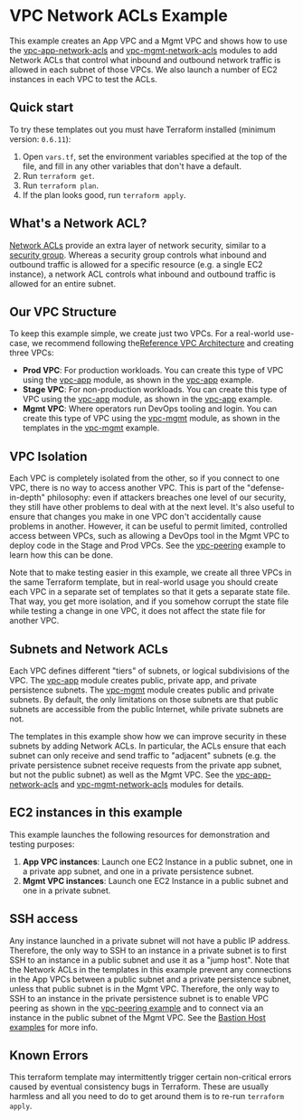 # VPC Network ACLs Example

This example creates an App VPC and a Mgmt VPC and shows how to use the
[vpc-app-network-acls](/modules/vpc-app-network-acls) and [vpc-mgmt-network-acls](/modules/vpc-mgmt-network-acls)
modules to add Network ACLs that control what inbound and outbound network traffic is allowed in each subnet
of those VPCs. We also launch a number of EC2 instances in each VPC to test the ACLs.

## Quick start

To try these templates out you must have Terraform installed (minimum version: `0.6.11`):

1. Open `vars.tf`, set the environment variables specified at the top of the file, and fill in any other variables that
   don't have a default.
1. Run `terraform get`.
1. Run `terraform plan`.
1. If the plan looks good, run `terraform apply`.

## What's a Network ACL?

[Network ACLs](http://docs.aws.amazon.com/AmazonVPC/latest/UserGuide/VPC_ACLs.html) provide an extra layer of network
security, similar to a [security group](http://docs.aws.amazon.com/AWSEC2/latest/UserGuide/using-network-security.html).
Whereas a security group controls what inbound and outbound traffic is allowed for a specific resource (e.g. a single
EC2 instance), a network ACL controls what inbound and outbound traffic is allowed for an entire subnet.

## Our VPC Structure

To keep this example simple, we create just two VPCs. For a real-world use-case, we recommend following the[Reference
VPC Architecture](https://www.whaletech.co/2014/10/02/reference-vpc-architecture.html) and creating three VPCs:

- **Prod VPC**: For production workloads. You can create this type of VPC using the [vpc-app](/modules/vpc-app) module,
  as shown in the [vpc-app](../vpc-app) example.
- **Stage VPC**: For non-production workloads. You can create this type of VPC using the [vpc-app](/modules/vpc-app)
  module, as shown in the [vpc-app](../vpc-app) example.
- **Mgmt VPC**: Where operators run DevOps tooling and login. You can create this type of VPC using the
  [vpc-mgmt](/modules/vpc-mgmt) module, as shown in the templates in the [vpc-mgmt](../vpc-mgmt) example.

## VPC Isolation

Each VPC is completely isolated from the other, so if you connect to one VPC, there is no way to access another VPC.
This is part of the "defense-in-depth" philosophy: even if attackers breaches one level of our security, they still
have other problems to deal with at the next level. It's also useful to ensure that changes you make in one VPC don't
accidentally cause problems in another. However, it can be useful to permit limited, controlled access between VPCs,
such as allowing a DevOps tool in the Mgmt VPC to deploy code in the Stage and Prod VPCs. See the
[vpc-peering](../vpc-peering) example to learn how this can be done.

Note that to make testing easier in this example, we create all three VPCs in the same Terraform template, but in
real-world usage you should create each VPC in a separate set of templates so that it gets a separate state file. That
way, you get more isolation, and if you somehow corrupt the state file while testing a change in one VPC, it does
not affect the state file for another VPC.

## Subnets and Network ACLs

Each VPC defines different "tiers" of subnets, or logical subdivisions of the VPC. The [vpc-app](/modules/vpc/vpc-app)
module creates public, private app, and private persistence subnets. The [vpc-mgmt](/modules/vpc/vpc-mgmt) module
creates public and private subnets. By default, the only limitations on those subnets are that public subnets are
accessible from the public Internet, while private subnets are not.

The templates in this example show how we can improve security in these subnets by adding Network ACLs. In particular,
the ACLs ensure that each subnet can only receive and send traffic to "adjacent" subnets (e.g. the private persistence
subnet receive requests from the private app subnet, but not the public subnet) as well as the Mgmt VPC. See the
[vpc-app-network-acls](/modules/vpc-app-network-acls) and [vpc-mgmt-network-acls](/modules/vpc-mgmt-network-acls)
modules for details.

## EC2 instances in this example

This example launches the following resources for demonstration and testing purposes:

1. **App VPC instances**: Launch one EC2 Instance in a public subnet, one in a private app subnet, and one in a
   private persistence subnet.
1. **Mgmt VPC instances**: Launch one EC2 Instance in a public subnet and one in a private subnet.

## SSH access

Any instance launched in a private subnet will not have a public IP address. Therefore, the only way to SSH to an
instance in a private subnet is to first SSH to an instance in a public subnet and use it as a "jump host". Note that
the Network ACLs in the templates in this example prevent any connections in the App VPCs between a public
subnet and a private persistence subnet, unless that public subnet is in the Mgmt VPC. Therefore, the only way to SSH
to an instance in the private persistence subnet is to enable VPC peering as shown in the [vpc-peering
example](../vpc-peering) and to connect via an instance in the public subnet of the Mgmt VPC. See the [Bastion Host
examples](https://github.com/gruntwork-io/module-server/tree/master/examples/bastion-host) for more info.

## Known Errors

This terraform template may intermittently trigger certain non-critical errors caused by eventual consistency bugs in
Terraform. These are usually harmless and all you need to do to get around them is to re-run `terraform apply`.
